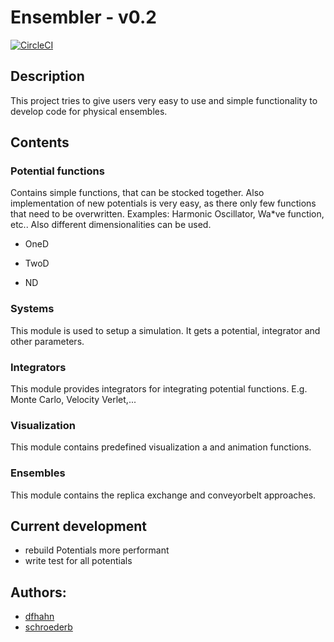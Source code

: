 # Ensembler - v0.2

[![CircleCI](https://circleci.com/gh/ccgcsms/Ensembler/tree/BensDevelop.svg?style=shield)](https://circleci.com/gh/ccgcsms/Ensembler/tree/BensDevelop)

## Description
This project tries to give users very easy to use and simple functionality to develop code for physical ensembles.

## Contents
### Potential functions

  Contains simple functions, that can be stocked together. 
  Also implementation of new potentials is very easy, as there only few functions that need to be overwritten.
  Examples: Harmonic Oscillator, Wa*ve function, etc.. 
  Also different dimensionalities can be used.

   * OneD

   * TwoD

   * ND

### Systems

   This module is used to setup a simulation. It gets a potential, integrator and other parameters.

### Integrators

   This module provides integrators for integrating potential functions. E.g. Monte Carlo, Velocity Verlet,...

### Visualization

   This module contains predefined visualization a and animation functions.

### Ensembles

   This module contains the replica exchange and conveyorbelt approaches.


## Current development
* rebuild Potentials more performant
* write test for all potentials


## Authors:
- [dfhahn](https://github.com/dfhahn)
- [schroederb](https://github.com/schroederb) 
